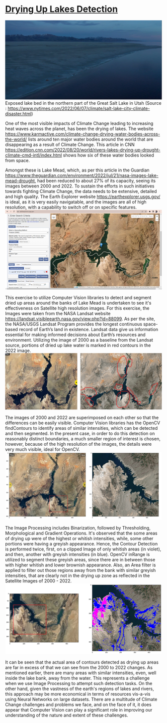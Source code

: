 # <u> Drying Up Lakes Detection </u>


![Images/great_salt_lake_utah.png](./Images/great_salt_lake_utah.png)
Exposed lake bed in the northern part of the Great Salt Lake in Utah (Source : https://www.nytimes.com/2022/06/07/climate/salt-lake-city-climate-disaster.html)


One of the most visible impacts of Climate Change leading to increasing heat waves across the planet, has been the drying of lakes. The website https://www.karmactive.com/climate-change-drying-water-bodies-across-the-world/ lists around ten major water bodies around the world that are disappearing as a result of Climate Change. This article in CNN https://edition.cnn.com/2022/08/20/world/rivers-lakes-drying-up-drought-climate-cmd-intl/index.html shows how six of these water bodies looked from space. 


Amongst these is Lake Mead, which, as per this article in the Guardian https://www.theguardian.com/environment/2022/jul/21/nasa-images-lake-mead-drought, had been reduced to about 27% of its capacity, seeing its images between 2000 and 2022. To sustain the efforts in such initiatives towards fighting Climate Change, the data needs to be extensive, detailed and high quality. The Earth Explorer website https://earthexplorer.usgs.gov/ is ideal, as it is very easily navigatable, and the images are all of high resolution, with a capability to switch off or on specific features. ![earth_explorer.png](./Images/earth_explorer.png)


This exercise to utilize Computer Vision libraries to detect and segment dried up areas around the banks of Lake Mead is undertaken to see it's effectiveness on Satellite high resolution images. For this exercise, the Images were taken from the NASA Landsat website https://landsat.visibleearth.nasa.gov/view.php?id=88099. As per the site, the NASA/USGS Landsat Program provides the longest continuous space-based record of Earth’s land in existence. Landsat data give us information essential for making informed decisions about Earth’s resources and environment.  Utilizing the image of 2000 as a baseline from the Landsat source, portions of dried up lake water is marked in red contours in the 2022 image.  ![side_by_side.png](./Images/side_by_side.png)


The images of 2000 and 2022 are superimposed on each other so that the differences can be easily visible. Computer Vision libraries has the OpenCV findContours to identify areas of similar intensities, which can be detected and then segmented. In the present case, in order to do this detection on reasonably distinct boundaries, a much smaller region of interest is chosen, however, because of the high resolution of the images, the details were very much visible, ideal for OpenCV. ![overlap_and_larger_roi.png](./Images/overlap_and_larger_roi.png) 


The Image Processing includes Binarization, followed by Thresholding, Morphological and Gradient Operations. It's observed that the some areas of drying up were of the highest or whitish intensities, while, some other portions were having a greyish appearance. Hence, the Contour Detection is performed twice, first, on a clipped Image of only whitish areas (in violet), and then, another with greyish intensities (in blue). OpenCV inRange is utilized to segment these greyish areas, since there are in between those with higher whitish and lower brownish appearance. Also, an Area filter is applied to filter out those regions away from the bank with similar greyish intensities, that are clearly not in the drying up zone as reflected in the Satellite Images of 2000 - 2022. ![final_detection.png](./Images/final_detection.png)


It can be seen that the actual area of contours detected as drying up areas are far in excess of that we can see from the 2000 to 2022 changes. As mentioned earlier, there are many areas with similar intensities, even, well inside the lake bank, away from the water. This represents a challenge when we use Image Processing to attempt such detection tasks. On the other hand, given the vastness of the earth's regions of lakes and rivers, this approach may be more economical in terms of resources vis-a-vis using Neural Networks on large datasets. There are a multitude of Climate Change challenges and problems we face, and on the face of it, it does appear that Computer Vision can play a significant role in improving our understanding of the nature and extent of these challenges.
